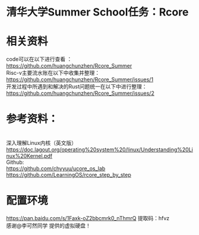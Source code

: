 # 清华大学Summer School任务：Rcore
# 相关资料
code可以在以下进行查看 ：</br>https://github.com/huangchunzhen/Rcore_Summer 
</br>Risc-v主要流水账在以下中收集并整理：</br>https://github.com/huangchunzhen/Rcore_Summer/issues/1
</br>开发过程中所遇到和解决的Rust问题统一在以下中进行整理：</br>https://github.com/huangchunzhen/Rcore_Summer/issues/2
# 参考资料：
</br>深入理解Linux内核（英文版）
</br>https://doc.lagout.org/operating%20system%20/linux/Understanding%20Linux%20Kernel.pdf 
</br>Github:
</br>https://github.com/chyyuu/ucore_os_lab
</br>https://github.com/LearningOS/rcore_step_by_step
# 配置环境
https://pan.baidu.com/s/1Faxk-oZ2bbcmrk0_nThmrQ  提取码：hfvz
<br /> 感谢@李可然同学 提供的虚拟硬盘！



